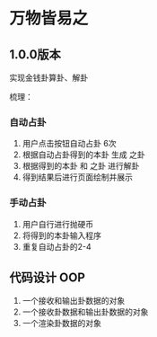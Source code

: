 # 万物皆易之

## 1.0.0版本
实现金钱卦算卦、解卦

梳理：

### 自动占卦
1. 用户点击按钮自动占卦 6次
2. 根据自动占卦得到的本卦 生成 之卦
3. 根据得到的本卦 和 之卦 进行解卦
4. 得到结果后进行页面绘制并展示

### 手动占卦
1. 用户自行进行抛硬币
2. 将得到的本卦输入程序
3. 重复自动占卦的2-4


## 代码设计 OOP

1. 一个接收和输出卦数据的对象
2. 一个接收卦数据和输出卦数据的对象
3. 一个渲染卦数据的对象